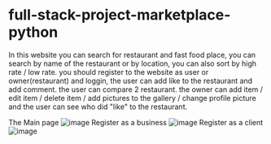 # full-stack-project-marketplace-python
In this website you can search for restaurant and fast food place, you can search by name of the restaurant or by location, you can also sort by high rate / low rate.
you should register to the website as user or owner(restaurant) and loggin, the user can add like to the restaurant and add comment.
the user can compare 2 restaurant.
the owner can add item / edit item / delete item / add pictures to the gallery / change profile picture and the user can see who did "like" to the restaurant.

The Main page
![image](https://user-images.githubusercontent.com/77536857/185373499-08937c11-a942-4050-b47f-1144d4598c0f.png)
Register as a business
![image](https://user-images.githubusercontent.com/77536857/185373826-97733885-ef2b-4865-9fde-d1c496c11c36.png)
Register as a client
![image](https://user-images.githubusercontent.com/77536857/185373934-9a7f7b18-a8ac-4dc3-8705-c7118d1e8023.png)

